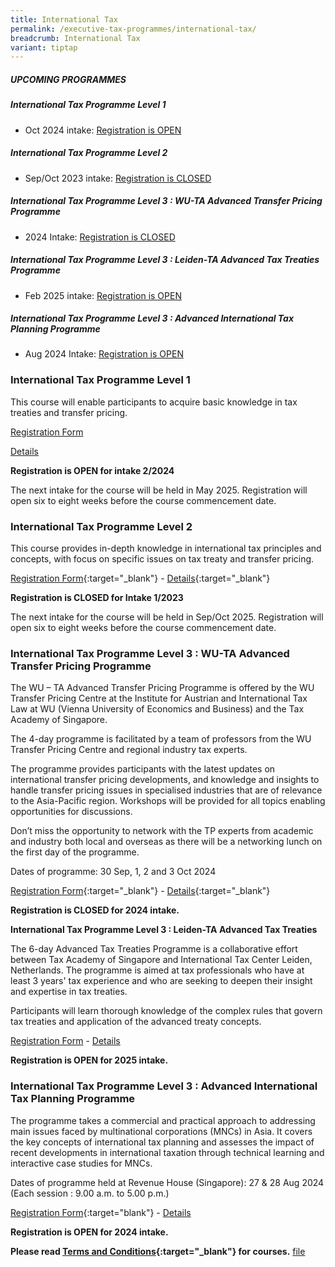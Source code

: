 ```yaml
---
title: International Tax
permalink: /executive-tax-programmes/international-tax/
breadcrumb: International Tax
variant: tiptap
---
```

<h5><strong>UPCOMING PROGRAMMES</strong></h5>
<h5><strong>International Tax Programme Level 1</strong></h5>
<ul data-tight="true" class="tight">
<li>
<p>Oct 2024 intake: <a href="/executive-tax-programmes/international-tax/#etp1IT-ta-id" rel="noopener noreferrer nofollow" target="_blank">Registration is OPEN</a>
</p>
</li>
</ul>
<h5><strong>International Tax Programme Level 2</strong></h5>
<ul data-tight="true" class="tight">
<li>
<p>Sep/Oct 2023 intake: <a href="/executive-tax-programmes/international-tax/#etp2IT-ta-id" rel="noopener noreferrer nofollow" target="_blank">Registration is CLOSED</a>
</p>
</li>
</ul>
<h5><strong>International Tax Programme Level 3 : WU-TA Advanced Transfer Pricing Programme</strong></h5>
<ul data-tight="true" class="tight">
<li>
<p>2024 Intake: <a href="/executive-tax-programmes/international-tax/#wu-ta-id" rel="noopener noreferrer nofollow" target="_blank">Registration is CLOSED</a>
</p>
</li>
</ul>
<h5><strong>International Tax Programme Level 3 : Leiden-TA Advanced Tax Treaties Programme</strong></h5>
<ul data-tight="true" class="tight">
<li>
<p>Feb 2025 intake: <a href="https://mail.google.com/executive-tax-programmes/international-tax/#leiden-ta-id" rel="noopener noreferrer nofollow" target="_blank">Registration is OPEN</a>
</p>
</li>
</ul>
<h5><strong>International Tax Programme Level 3 : Advanced International Tax Planning Programme</strong></h5>
<ul data-tight="true" class="tight">
<li>
<p>Aug 2024 Intake: <a href="/executive-tax-programmes/international-tax/#itp-id" rel="noopener noreferrer nofollow" target="_blank">Registration is OPEN</a>
</p>
</li>
</ul>
<p></p>
<h3><strong>International Tax Programme Level 1</strong></h3>
<p>This course will enable participants to acquire basic knowledge in tax
treaties and transfer pricing.</p>
<p><a href="https://go.gov.sg/intl122024reg" rel="noopener noreferrer nofollow" target="_blank">Registration Form</a>
</p>
<p><a href="/files/L1Inttaxcoursebrochure22024.pdf" rel="noopener noreferrer nofollow" target="_blank">Details</a>
</p>
<p><strong>Registration is OPEN for intake 2/2024</strong>
</p>
<p>The next intake for the course will be held in May 2025. Registration
will open six to eight weeks before the course commencement date.</p>
<p></p>
<h3><strong>International Tax Programme Level 2</strong></h3>
<p>This course provides in-depth knowledge in international tax principles
and concepts, with focus on specific issues on tax treaty and transfer
pricing.</p>
<p><a href="https://go.gov.sg/l2inttax12023registration" rel="noopener noreferrer nofollow" target="_blank">Registration Form</a>{:target="_blank"}
- <a href="/files/executive-tax-programmes/income-tax/coursebrochurel2internationaltax12023.pdf" rel="noopener noreferrer nofollow" target="_blank">Details</a>{:target="_blank"}</p>
<p><strong>Registration is CLOSED for Intake 1/2023</strong>
</p>
<p>The next intake for the course will be held in Sep/Oct 2025. Registration
will open six to eight weeks before the course commencement date.</p>
<p></p>
<h3><strong>International Tax Programme Level 3 : WU-TA Advanced Transfer Pricing Programme</strong></h3>
<p>The WU – TA Advanced Transfer Pricing Programme is offered by the WU Transfer
Pricing Centre at the Institute for Austrian and International Tax Law
at WU (Vienna University of Economics and Business) and the Tax Academy
of Singapore.</p>
<p>The 4-day programme is facilitated by a team of professors from the WU
Transfer Pricing Centre and regional industry tax experts.</p>
<p>The programme provides participants with the latest updates on international
transfer pricing developments, and knowledge and insights to handle transfer
pricing issues in specialised industries that are of relevance to the Asia-Pacific
region. Workshops will be provided for all topics enabling opportunities
for discussions.</p>
<p>Don’t miss the opportunity to network with the TP experts from academic
and industry both local and overseas as there will be a networking lunch
on the first day of the programme.</p>
<p>Dates of programme: 30 Sep, 1, 2 and 3 Oct 2024</p>
<p><a href="https://go.gov.sg/jdlk77" rel="noopener noreferrer nofollow" target="_blank">Registration Form</a>{:target="_blank"}
- <a href="/files/executive-tax-programmes/WU___TA_Advanced_Transfer_Pricing_Programme_2024.pdf" rel="noopener noreferrer nofollow" target="_blank">Details</a>{:target="_blank"}</p>
<p><strong>Registration is CLOSED for 2024 intake.</strong>
</p>
<p></p>
<p><strong>International Tax Programme Level 3 : Leiden-TA Advanced Tax Treaties</strong>
</p>
<p>The 6-day Advanced Tax Treaties Programme is a collaborative effort between
Tax Academy of Singapore and International Tax Center Leiden, Netherlands.
The programme is aimed at tax professionals who have at least 3 years'
tax experience and who are seeking to deepen their insight and expertise
in tax treaties.</p>
<p>Participants will learn thorough knowledge of the complex rules that govern
tax treaties and application of the advanced treaty concepts.</p>
<p><a href="https://form.gov.sg/67039f6177e924056c9f475c" rel="noopener nofollow" target="_blank">Registration Form</a> -
<a href="\files\2025ATTbrochure_website.pdf" rel="noopener nofollow" target="_blank">Details</a>
</p>
<p><strong>Registration is OPEN for 2025 intake.</strong>
</p>
<p></p>
<h3><strong>International Tax Programme Level 3 : Advanced International Tax Planning Programme</strong></h3>
<p>The programme takes a commercial and practical approach to addressing
main issues faced by multinational corporations (MNCs) in Asia. It covers
the key concepts of international tax planning and assesses the impact
of recent developments in international taxation through technical learning
and interactive case studies for MNCs.</p>
<p>Dates of programme held at Revenue House (Singapore): 27 &amp; 28 Aug
2024 (Each session : 9.00 a.m. to 5.00 p.m.)</p>
<p><a href="https://form.gov.sg/6675991bfa4168de43c9f534" rel="noopener noreferrer nofollow" target="_blank">Registration Form</a>{:target="blank"}
- <a href="/files/executive-tax-programmes/Advanced_ITP_2024_Programme_Brochure.pdf" rel="noopener noreferrer nofollow" target="_blank">Details</a>
</p>
<p><strong>Registration is OPEN for 2024 intake.</strong>
</p>
<p><strong>Please read <a href="/executive-tax-programmes/terms-and-conditions/" rel="noopener noreferrer nofollow" target="_blank">Terms and Conditions</a>{:target="_blank"} for courses.</strong>
<a href="/files/executive-tax-programmes/L1Inttaxcoursebrochure22024.pdf" rel="noopener noreferrer nofollow" target="_blank">file</a>
</p>